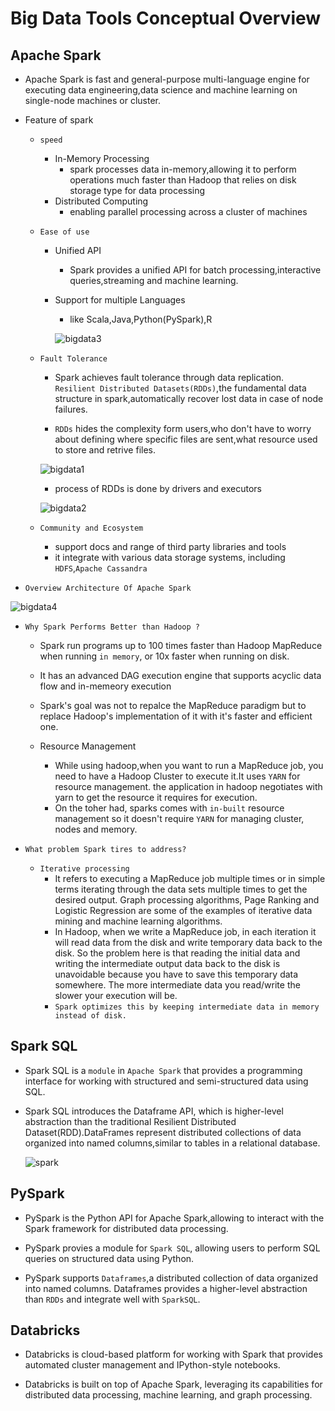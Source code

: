# Big Data Tools Conceptual Overview

## Apache Spark

- Apache Spark is fast and general-purpose multi-language engine for executing data engineering,data science and machine learning on single-node machines or cluster.

- Feature of spark

    - `speed`
        - In-Memory Processing
            - spark processes data in-memory,allowing it to perform operations much faster than Hadoop that relies on disk storage type for data processing
        - Distributed Computing
            - enabling parallel processing across a cluster of machines
    
    - `Ease of use`
        - Unified API
            - Spark provides a unified API for batch processing,interactive queries,streaming and machine learning.
        - Support for multiple Languages
            - like Scala,Java,Python(PySpark),R
        
            ![bigdata3](https://github.com/anupmaharzn/Data-Engineering-Tools-Technologies/assets/34486226/93c7a218-f1d3-44e8-896b-43890b01b952)

    
    - `Fault Tolerance`
        - Spark achieves fault tolerance through data replication. `Resilient Distributed Datasets(RDDs)`,the fundamental data structure in spark,automatically recover lost data in case of node failures.

        - `RDDs` hides the complexity form users,who don't have to worry about defining where specific files are sent,what resource used to store and retrive files.
          
        ![bigdata1](https://github.com/anupmaharzn/Data-Engineering-Tools-Technologies/assets/34486226/3b3f6d36-3c1a-4fe2-94a1-1f4f27c5e840)

        - process of RDDs is done by drivers and executors
          
        ![bigdata2](https://github.com/anupmaharzn/Data-Engineering-Tools-Technologies/assets/34486226/e910d876-3218-4ab1-ad60-2a1862d65498)

    - `Community and Ecosystem`
        - support docs and range of third party libraries and tools
        - it integrate with various data storage systems, including `HDFS`,`Apache Cassandra`
     
- `Overview Architecture Of Apache Spark`

![bigdata4](https://github.com/anupmaharzn/Data-Engineering-Tools-Technologies/assets/34486226/ab1b2639-8d82-4b5a-957b-df8737d8ac47)


- `Why Spark Performs Better than Hadoop ?`

    - Spark run programs up to 100 times faster than Hadoop MapReduce when running `in memory`, or 10x faster when running on disk.

    - It has an advanced DAG execution engine that supports acyclic data flow and in-memeory execution

    - Spark's goal was not to repalce the MapReduce paradigm but to replace Hadoop's implementation of it with it's faster and efficient one.

    - Resource Management 
        - While using hadoop,when you want to run a MapReduce job, you need to have a Hadoop Cluster to execute it.It uses `YARN` for resource management. the application in hadoop negotiates with yarn to get the resource it requires for execution.
        - On the toher had, sparks comes with `in-built` resource management so it doesn't require `YARN` for managing cluster, nodes and memory.

- `What problem Spark tires to address?`

    - `Iterative processing`
        - It refers to executing a MapReduce job multiple times or in simple terms iterating through the data sets multiple times to get the desired output. Graph processing algorithms, Page Ranking and Logistic Regression are some of the examples of iterative data mining and machine learning algorithms.
        - In Hadoop, when we write a MapReduce job, in each iteration it will read data from the disk and write temporary data back to the disk. So the problem here is that reading the initial data and writing the intermediate output data back to the disk is unavoidable because you have to save this temporary data somewhere. The more intermediate data you read/write the slower your execution will be.
        - `Spark optimizes this by keeping intermediate data in memory instead of disk.` 


## Spark SQL

- Spark SQL is a `module` in `Apache Spark` that provides a programming interface for working with structured and semi-structured data using SQL.
- Spark SQL introduces the Dataframe API, which is higher-level abstraction than the traditional Resilient Distributed Dataset(RDD).DataFrames represent distributed collections of data organized into named columns,similar to tables in a relational database.

  ![spark](https://github.com/anupmaharzn/Data-Engineering-Tools-Technologies/assets/34486226/26bec386-10e1-43d8-9313-ec2697d95bab)


## PySpark

- PySpark is the Python API for Apache Spark,allowing to interact with the Spark framework for distributed data processing.
- PySpark provies a module for `Spark SQL`, allowing users to perform SQL queries on structured data using Python.

- PySpark supports `Dataframes`,a distributed collection of data organized into named columns. Dataframes provides a higher-level abstraction than `RDDs` and integrate well with `SparkSQL`.


## Databricks

- Databricks is cloud-based platform for working with Spark that provides automated cluster management and IPython-style notebooks.

- Databricks is built on top of Apache Spark, leveraging its capabilities for distributed data processing, machine learning, and graph processing.
